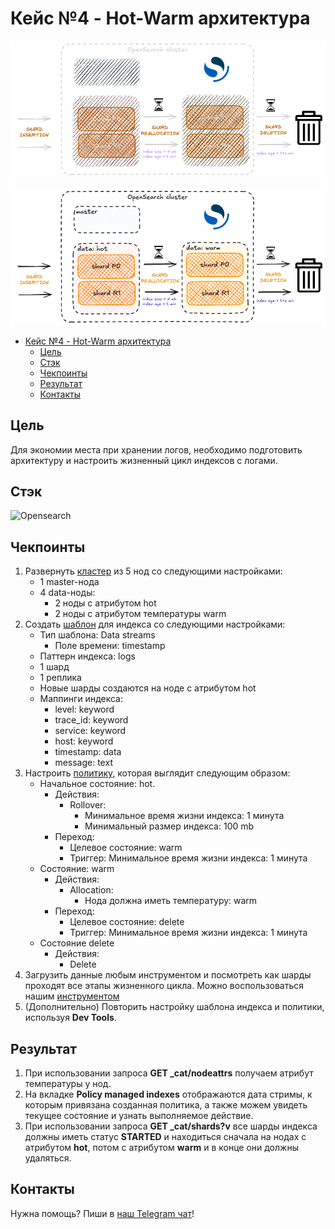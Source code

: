 # Кейс №4 - Hot-Warm архитектура

<div align="center">

  ![Result diagram dark](img/04-opensearch-hot-warm-dark.png#gh-dark-mode-only)

</div>

<div align="center">

  ![Result diagram light](img/04-opensearch-hot-warm-light.png#gh-light-mode-only)

</div>

- [Кейс №4 - Hot-Warm архитектура](#кейс-4---hot-warm-архитектура)
  - [Цель](#цель)
  - [Стэк](#стэк)
  - [Чекпоинты](#чекпоинты)
  - [Результат](#результат)
  - [Контакты](#контакты)

## Цель

Для экономии места при хранении логов, необходимо подготовить архитектуру и настроить жизненный цикл индексов с логами.

## Стэк

![Opensearch](https://img.shields.io/badge/opensearch_2.19-005EB8.svg?style=for-the-badge&logo=OpenSearch&logoColor=white)

## Чекпоинты

1. Развернуть [кластер](https://docs.opensearch.org/latest/tuning-your-cluster/#advanced-step-7-set-up-a-hot-warm-architecture) из 5 нод со следующими настройками:
   - 1 master-нода
   - 4 data-ноды:
     - 2 ноды c атрибутом hot
     - 2 ноды с атрибутом температуры warm
2. Создать [шаблон](https://docs.opensearch.org/latest/im-plugin/index-templates/) для индекса со следующими настройками:
   - Тип шаблона: Data streams
      - Поле времени: timestamp
   - Паттерн индекса: logs
   - 1 шард
   - 1 реплика
   - Новые шарды создаются на ноде с атрибутом hot
   - Маппинги индекса:
      - level: keyword
      - trace_id: keyword
      - service: keyword
      - host: keyword
      - timestamp: data
      - message: text
3. Настроить [политику](https://docs.opensearch.org/latest/im-plugin/ism/index/), которая выглядит следующим образом:
    - Начальное состояние: hot.
      - Действия:
        - Rollover:
          - Минимальное время жизни индекса: 1 минута
          - Минимальный размер индекса: 100 mb
      - Переход:
        - Целевое состояние: warm
        - Триггер: Минимальное время жизни индекса: 1 минута
    - Состояние: warm
      - Действия:
        - Allocation:
          - Нода должна иметь температуру: warm
      - Переход:
        - Целевое состояние: delete
        - Триггер: Минимальное время жизни индекса: 1 минута
    - Состояние delete
      - Действия:
        - Delete
4. Загрузить данные любым инструментом и посмотреть как шарды проходят все этапы жизненного цикла. Можно воспользоваться нашим [инструментом](https://github.com/inview-club/synthetica)
5. (Дополнительно) Повторить настройку шаблона индекса и политики, используя **Dev Tools**.

## Результат

1. При использовании запроса **GET _cat/nodeattrs** получаем атрибут температуры у нод.
2. На вкладке **Policy managed indexes** отображаются дата стримы, к которым привязана созданная политика, а также можем увидеть текущее состояние и узнать выполняемое действие.
3. При использовании запроса **GET _cat/shards?v** все шарды индекса должны иметь статус **STARTED** и находиться сначала на нодах с атрибутом **hot**, потом с атрибутом **warm** и в конце они должны удаляться.

## Контакты

Нужна помощь? Пиши в [наш Telegram чат](https://t.me/+nSELCyIX8ltlNjU6)!
